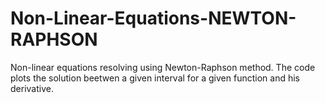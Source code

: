 # Non-Linear-Equations-NEWTON-RAPHSON
Non-linear equations resolving using Newton-Raphson method. The code plots the solution beetwen a given interval for a given function and his derivative.

